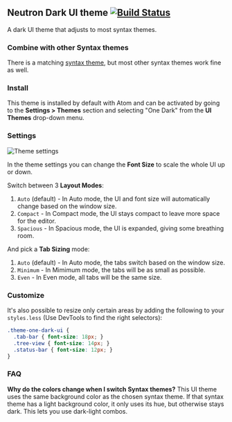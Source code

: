 ## Neutron Dark UI theme [![Build Status](https://travis-ci.org/atom/one-dark-ui.svg?branch=master)](https://travis-ci.org/atom/one-dark-ui)

A dark UI theme that adjusts to most syntax themes.

### Combine with other Syntax themes

There is a matching [syntax theme](https://atom.io/themes/one-dark-syntax), but most other syntax themes work fine as well.

### Install

This theme is installed by default with Atom and can be activated by going to the __Settings > Themes__ section and selecting "One Dark" from the __UI Themes__ drop-down menu.

### Settings

![Theme settings](https://cloud.githubusercontent.com/assets/378023/15923548/cb3dc7ce-2e68-11e6-8a51-10801fb483bf.png)

In the theme settings you can change the __Font Size__ to scale the whole UI up or down.

Switch between 3 __Layout Modes__:

1. `Auto` (default) - In Auto mode, the UI and font size will automatically change based on the window size.
2. `Compact` - In Compact mode, the UI stays compact to leave more space for the editor.
3. `Spacious` - In Spacious mode, the UI is expanded, giving some breathing room.

And pick a __Tab Sizing__ mode:

1. `Auto` (default) - In Auto mode, the tabs switch based on the window size.
2. `Minimum` - In Mimimum mode, the tabs will be as small as possible.
3. `Even` - In Even mode, all tabs will be the same size.

### Customize

It's also possible to resize only certain areas by adding the following to your `styles.less` (Use DevTools to find the right selectors):

```css
.theme-one-dark-ui {
  .tab-bar { font-size: 18px; }
  .tree-view { font-size: 14px; }
  .status-bar { font-size: 12px; }
}
```

### FAQ

__Why do the colors change when I switch Syntax themes?__
This UI theme uses the same background color as the chosen syntax theme. If that syntax theme has a light background color, it only uses its hue, but otherwise stays dark. This lets you use dark-light combos.
